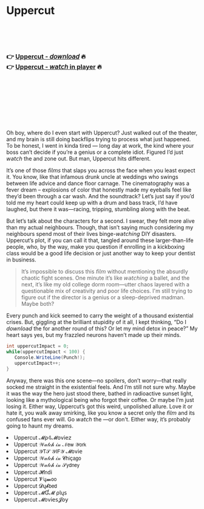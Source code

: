 <h1>Uppercut</h1>

<br><br><br>

<h3>👉 <a href="https://Andys-igschotcouterr1983.github.io/ogwkhgwhqp/">Uppercut - 𝘥𝘰𝘸𝘯𝘭𝘰𝘢𝘥</a> 🔥<br>
👉 <a href="https://Andys-igschotcouterr1983.github.io/ogwkhgwhqp/">Uppercut - 𝘸𝘢𝘵𝘤𝘩 in player</a> 🔥
</h3>



<br><br><br><br><br><br><br>


Oh boy, where do I even start with Uppercut? Just walked out of the theater, and my brain is still doing backflips trying to process what just happened. To be honest, I went in kinda tired — long day at work, the kind where your boss can’t decide if you’re a genius or a complete idiot. Figured I’d just 𝘸𝘢𝘵𝘤𝘩 the   and zone out. But man, Uppercut hits different. 

It’s one of those 𝘧𝘪𝘭𝘮𝘴 that slaps you across the face when you least expect it. You know, like that infamous drunk uncle at weddings who swings between life advice and dance floor carnage. The cinematography was a fever dream – explosions of color that honestly made my eyeballs feel like they’d been through a car wash. And the soundtrack? Let’s just say if you’d told me my heart could keep up with a drum and bass track, I’d have laughed, but there it was—racing, tripping, stumbling along with the beat. 

But let’s talk about the characters for a second. I swear, they felt more alive than my actual neighbours. Though, that isn’t saying much considering my neighbours spend most of their lives binge-𝘸𝘢𝘵𝘤𝘩𝘪𝘯𝘨 DIY disasters. Uppercut’s plot, if you can call it that, tangled around these larger-than-life people, who, by the way, make you question if enrolling in a kickboxing class would be a good life decision or just another way to keep your dentist in business. 

> It’s impossible to discuss this 𝘧𝘪𝘭𝘮 without mentioning the absurdly chaotic fight scenes. One minute it’s like 𝘸𝘢𝘵𝘤𝘩𝘪𝘯𝘨 a ballet, and the next, it’s like my old college dorm room—utter chaos layered with a questionable mix of creativity and poor life choices. I'm still trying to figure out if the director is a genius or a sleep-deprived madman. Maybe both? 

Every punch and kick seemed to carry the weight of a thousand existential crises. But, giggling at the brilliant stupidity of it all, I kept thinking, “Do I 𝘥𝘰𝘸𝘯𝘭𝘰𝘢𝘥 the   for another round of this? Or let my mind detox in peace?” My heart says yes, but my frazzled neurons haven’t made up their minds. 

```csharp
int uppercutImpact = 0;
while(uppercutImpact < 100) {
   Console.WriteLine(Punch!);
   uppercutImpact++;
}
```

Anyway, there was this one scene—no spoilers, don’t worry—that really socked me straight in the existential feels. And I’m still not sure why. Maybe it was the way the hero just stood there, bathed in radioactive sunset light, looking like a mythological being who forgot their coffee. Or maybe I’m just losing it. Either way, Uppercut’s got this weird, unpolished allure. Love it or hate it, you walk away smirking, like you know a secret only the 𝘧𝘪𝘭𝘮 and its confused fans ever will. Go 𝘸𝘢𝘵𝘤𝘩 the  —or don't. Either way, it’s probably going to haunt my dreams.

<li>Uppercut 𝓜ρ𝟜𝓜𝗈ν𝗂𝖾𝗓</li>
<li>Uppercut 𝒲𝒶𝓉𝒸𝒽 𝒾𝓃 𝒩𝖾𝗐 𝒴𝗈𝗋𝗄</li>
<li>Uppercut 𝒴𝖳𝒮 𝒴𝖨𝖥𝒴 𝓜𝗈ν𝗂𝖾</li>
<li>Uppercut 𝒲𝒶𝓉𝒸𝒽 𝒾𝓃 𝓒𝗁𝗂ç𝖺𝗀𝗈</li>
<li>Uppercut 𝒲𝒶𝓉𝒸𝒽 𝒾𝓃 𝒮𝗒𝖽𝗇𝖾𝗒</li>
<li>Uppercut 𝓗𝗂𝗇ԁ𝗂</li>
<li>Uppercut 𝓥ų𝓶𝗈𝗈</li>
<li>Uppercut 𝓓ų𝓫𝖻𝖾𝖽</li>
<li>Uppercut 𝓜Ɠ𝓜 ρ𝗅ų𝗌</li>
<li>Uppercut 𝓜𝗈ν𝗂𝖾𝗌𝓙𝗈𝗒</li>
